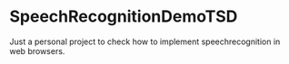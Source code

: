 # SpeechRecognitionDemoTSD
Just a personal project to check how to implement speechrecognition in web browsers.
